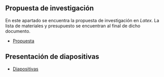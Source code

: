 ## Propuesta de investigación

En este apartado se encuentra la propuesta de investigación en *Latex*. La lista de materiales y presupuesto se encuentran al final de dicho documento.

+ [Propuesta](https://www.overleaf.com/read/tcvqpgdsthwb)

## Presentación de diapositivas

+ [Diapositivas](https://docs.google.com/presentation/d/12KK68R9MVkyCp-CoyblWRyNbNs8SdRme/edit?usp=sharing&ouid=102966137906947863141&rtpof=true&sd=true)

